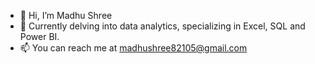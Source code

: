 - 👋 Hi, I’m Madhu Shree
- 🌱 Currently delving into data analytics, specializing in Excel, SQL and Power BI.
- 📫 You can reach me at madhushree82105@gmail.com

